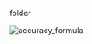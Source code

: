 folder

![accuracy_formula](https://user-images.githubusercontent.com/58073455/73512623-ade67480-442d-11ea-88e2-1da947e27c76.PNG)

